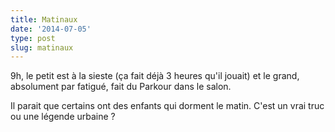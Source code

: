 ```yaml
---
title: Matinaux
date: '2014-07-05'
type: post
slug: matinaux
---
```


9h, le petit est à la sieste (ça fait déjà 3 heures qu'il jouait) et le grand, absolument par fatigué, fait du Parkour dans le salon.

Il parait que certains ont des enfants qui dorment le matin. C'est un vrai truc ou une légende urbaine ?

